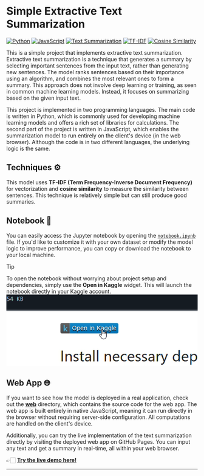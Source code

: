 # Simple Extractive Text Summarization

[![Python](https://img.shields.io/badge/Python-3776AB?style=flat&logo=python&logoColor=white)](https://github.com/topics/python)
[![JavaScript](https://img.shields.io/badge/JavaScript-F7DF1E?style=flat&logo=javascript&logoColor=black)](https://github.com/topics/javascript)
[![Text Summarization](https://img.shields.io/badge/Text_Summarization-0080FF?style=flat)](https://github.com/topics/text-summarization)
[![TF-IDF](https://img.shields.io/badge/TF--IDF-FF5F1F?style=flat)](https://github.com/topics/tf-idf)
[![Cosine Similarity](https://img.shields.io/badge/Cosine_Similarity-FF3B00?style=flat)](https://github.com/topics/cosine-similarity)


This is a simple project that implements extractive text summarization. Extractive text summarization is a technique that generates a summary by selecting important sentences from the input text, rather than generating new sentences. The model ranks sentences based on their importance using an algorithm, and combines the most relevant ones to form a summary. This approach does not involve deep learning or training, as seen in common machine learning models. Instead, it focuses on summarizing based on the given input text.

This project is implemented in two programming languages. The main code is written in Python, which is commonly used for developing machine learning models and offers a rich set of libraries for calculations. The second part of the project is written in JavaScript, which enables the summarization model to run entirely on the client's device (in the web browser). Although the code is in two different languages, the underlying logic is the same.

## Techniques ⚙️

This model uses **TF-IDF (Term Frequency-Inverse Document Frequency)** for vectorization and **cosine similarity** to measure the similarity between sentences. This technique is relatively simple but can still produce good summaries.

## Notebook 📒

You can easily access the Jupyter notebook by opening the [`notebook.ipynb`](notebook/ipynb) file. If you'd like to customize it with your own dataset or modify the model logic to improve performance, you can copy or download the notebook to your local machine.

> [!TIP]  
> To open the notebook without worrying about project setup and dependencies, simply use the **Open in Kaggle** widget. This will launch the notebook directly in your Kaggle account.  
> ![Open in Kaggle widget](docs/img/open_in_kaggle.png)

## Web App 🌐

If you want to see how the model is deployed in a real application, check out the [**web**](web/) directory, which contains the source code for the web app. The web app is built entirely in native JavaScript, meaning it can run directly in the browser without requiring server-side configuration. All computations are handled on the client's device.

Additionally, you can try the live implementation of the text summarization directly by visiting the deployed web app on GitHub Pages. You can input any text and get a summary in real-time, all within your web browser. 

👉🏻 [**Try the live demo here!**](https://farrelad.github.io/Simple-Extractive-Text-Summarization/)

---
